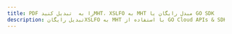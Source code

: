 ---title: PDF را به  تبدیل کنیدMHT، XSLFO به MHT مبدل رایگان یا GO SDKdescription: تبدیل رایگانXSLFO به MHT با استفاده از GO Cloud APIs & SDK همچنین اسناد PDF را در Cloud ایجاد، ویرایش و رندر کنید.---